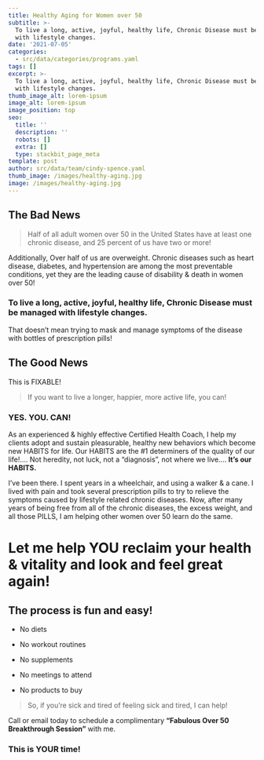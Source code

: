 ```yaml
---
title: Healthy Aging for Women over 50
subtitle: >-
  To live a long, active, joyful, healthy life, Chronic Disease must be managed
  with lifestyle changes.
date: '2021-07-05'
categories:
  - src/data/categories/programs.yaml
tags: []
excerpt: >-
  To live a long, active, joyful, healthy life, Chronic Disease must be managed
  with lifestyle changes.
thumb_image_alt: lorem-ipsum
image_alt: lorem-ipsum
image_position: top
seo:
  title: ''
  description: ''
  robots: []
  extra: []
  type: stackbit_page_meta
template: post
author: src/data/team/cindy-spence.yaml
thumb_image: /images/healthy-aging.jpg
image: /images/healthy-aging.jpg
---
```

## The Bad News

> Half of all adult women over 50 in the United States have at least one
> chronic disease, and 25 percent of us have two or more!

Additionally, Over half of us are
overweight. Chronic diseases such as heart disease, diabetes, and hypertension are
among the most preventable conditions, yet they are the leading cause of disability &
death in women over 50!

### To live a long, active, joyful, healthy life, Chronic Disease must be&#xA;managed with lifestyle changes.

That doesn’t mean trying to mask and manage symptoms
of the disease with bottles of prescription pills!

## The Good News

This is FIXABLE!

> If you want to live a longer, happier, more active life,
> you can!

### YES. YOU. CAN!

As an experienced & highly effective Certified Health Coach,
I help my clients adopt and sustain pleasurable, healthy new behaviors which become new
HABITS for life. Our HABITS are the #1 determiners of the quality of our life!.... Not
heredity, not luck, not a “diagnosis”, not where we live.... **It’s our HABITS.**

I’ve been there. I spent years in a wheelchair, and using a walker & a cane. I lived with pain
and took several prescription pills to try to relieve the symptoms caused by lifestyle
related chronic diseases. Now, after many years of being free from all of the chronic
diseases, the excess weight, and all those PILLS, I am helping other women over 50 learn
do the same.

# Let me help YOU reclaim your health & vitality and look and feel great again!

## &#xA;The process is fun and easy!

*   No diets

*   No workout routines

*   No supplements

*   No meetings to attend

*   No products to buy

> So, if you’re sick and tired of feeling sick and tired, I can help!

Call or email today to
schedule a complimentary **“Fabulous Over 50 Breakthrough Session”** with me.

### &#xA;This is YOUR time!
